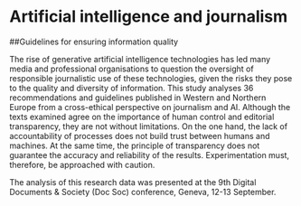 # Artificial intelligence and journalism
##Guidelines for ensuring information quality

The rise of generative artificial intelligence technologies has led many media and professional organisations to question the oversight of responsible journalistic use of these technologies, given the risks they pose to the quality and diversity of information. This study analyses 36 recommendations and guidelines published in Western and Northern Europe from a cross-ethical perspective on journalism and AI. Although the texts examined agree on the importance of human control and editorial transparency, they are not without limitations. On the one hand, the lack of accountability of processes does not build trust between humans and machines. At the same time, the principle of transparency does not guarantee the accuracy and reliability of the results. Experimentation must, therefore, be approached with caution.

The analysis of this research data was presented at the 9th Digital Documents & Society (Doc Soc) conference, Geneva, 12-13 September.
